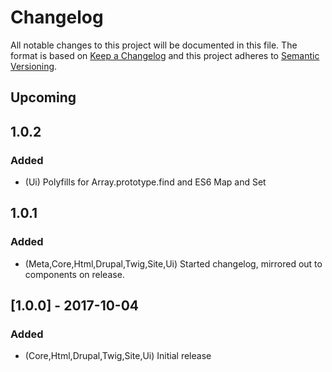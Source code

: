# Changelog
All notable changes to this project will be documented in this file.
The format is based on [Keep a Changelog](http://keepachangelog.com/en/1.0.0/)
and this project adheres to [Semantic Versioning](http://semver.org/spec/v2.0.0.html).

## Upcoming
## 1.0.2
### Added
- (Ui) Polyfills for Array.prototype.find and ES6 Map and Set

## 1.0.1
### Added
- (Meta,Core,Html,Drupal,Twig,Site,Ui) Started changelog, mirrored out to components on release.

## [1.0.0] - 2017-10-04
### Added
- (Core,Html,Drupal,Twig,Site,Ui) Initial release
